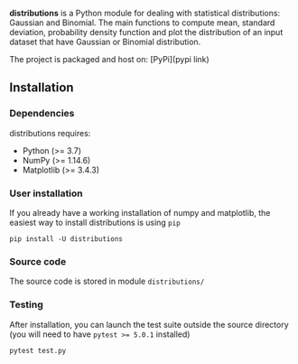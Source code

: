 **distributions** is a Python module for dealing with statistical distributions: 
Gaussian and Binomial. The main functions to compute mean, standard deviation, 
probability density function and plot the distribution of an input dataset 
that have Gaussian or Binomial distribution.

The project is packaged and host on: [PyPi](pypi link)

## Installation
### Dependencies
distributions requires:
+ Python (>= 3.7)
+ NumPy (>= 1.14.6)
+ Matplotlib (>= 3.4.3)

### User installation
If you already have a working installation of numpy and matplotlib, the easiest way to install
distributions is using `pip`

    pip install -U distributions

### Source code
The source code is stored in module `distributions/`

### Testing
After installation, you can launch the test suite outside the source directory 
(you will need to have `pytest >= 5.0.1` installed)

    pytest test.py
